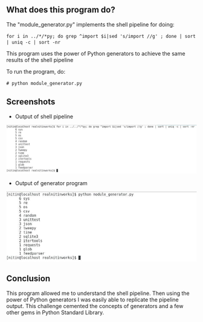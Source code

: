 What does this program do?
---

The "module_generator.py" implements the shell pipeline for doing:

```
for i in ../*/*py; do grep ^import $i|sed 's/import //g' ; done | sort | uniq -c | sort -nr
```

This program uses the power of Python generators to achieve the same results of the shell 
pipeline

To run the program, do:
```
# python module_generator.py
```

Screenshots
---

- Output of shell pipeline

![shell_pipeline_image](screenshots/shell.jpg "output of shell pipeline")


- Output of generator program

![generator_image](screenshots/generator.jpg "output of generator program")

Conclusion
---

This program allowed me to understand the shell pipeline. Then using the power of Python
generators I was easily able to replicate the pipeline output. This challenge cemented the concepts
of generators and a few other gems in Python Standard Library.